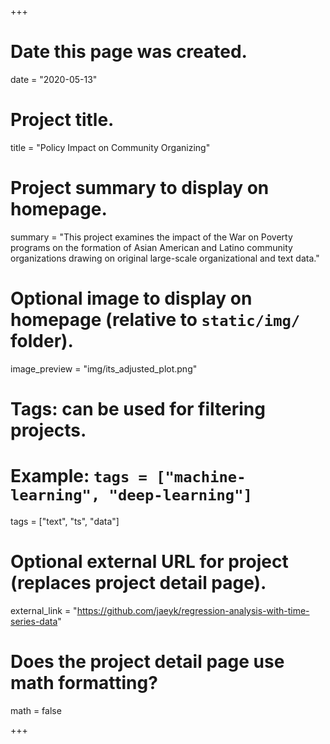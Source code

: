 +++
# Date this page was created.
date = "2020-05-13"

# Project title.
title = "Policy Impact on Community Organizing"

# Project summary to display on homepage.
summary = "This project examines the impact of the War on Poverty programs on the formation of Asian American and Latino community organizations drawing on original large-scale organizational and text data."

# Optional image to display on homepage (relative to `static/img/` folder).
image_preview = "img/its_adjusted_plot.png"

# Tags: can be used for filtering projects.
# Example: `tags = ["machine-learning", "deep-learning"]`
tags = ["text", "ts", "data"]

# Optional external URL for project (replaces project detail page).
external_link = "https://github.com/jaeyk/regression-analysis-with-time-series-data"

# Does the project detail page use math formatting?
math = false

+++

